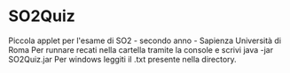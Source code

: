 # SO2Quiz
Piccola applet per l'esame di SO2 - secondo anno - Sapienza Università di Roma
Per runnare recati nella cartella tramite la console e scrivi java -jar SO2Quiz.jar
Per windows leggiti il .txt presente nella directory.

